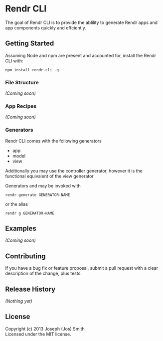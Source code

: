 # Rendr CLI

The goal of Rendr CLI is to provide the ablility to generate Rendr apps and app components quickly and effciently.


## Getting Started

Assuming Node and npm are present and accounted for, install the Rendr CLI with:

    npm install rendr-cli -g

### File Structure
_(Coming soon)_


### App Recipes
_(Coming soon)_

### Generators

Rendr CLI comes with the following generators

- app
- model
- view

Additionally you may use the controller generator, however it is the functional equivalent of the view generator

Generators and may be invoked with 

    rendr generate GENERATOR-NAME

or the alias

	rendr g GENERATOR-NAME

## Examples
_(Coming soon)_

## Contributing
If you have a bug fix or feature proposal, submit a pull request with a clear description of the change, plus tests.

## Release History
_(Nothing yet)_

## License
Copyright (c) 2013 Joseph (Jos) Smith  
Licensed under the MIT license.
